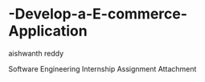 # -Develop-a-E-commerce-Application

aishwanth reddy

Software Engineering
Internship Assignment Attachment
